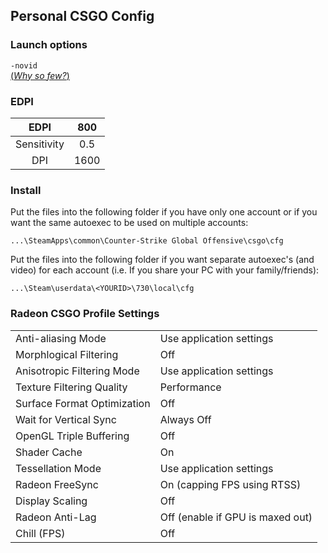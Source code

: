 ## Personal CSGO Config

### Launch options
`-novid`  
[(*Why so few?*)](https://www.reddit.com/r/CounterStrikeBinds/comments/8c31oo/ubirkirs_updated_csgo_tips_configs_and_more/)

### EDPI

|     EDPI    	|  800 	|
|:-----------:	|:----:	|
| Sensitivity 	|  0.5 	|
|     DPI     	| 1600 	|
 

### Install
Put the files into the following folder if you have only one account or if you want the same autoexec to be used on multiple accounts:
```
...\SteamApps\common\Counter-Strike Global Offensive\csgo\cfg
```

Put the files into the following folder if you want separate autoexec's (and video) for each account (i.e. If you share your PC with your family/friends):
```
...\Steam\userdata\<YOURID>\730\local\cfg
```

### Radeon CSGO Profile Settings
|                             	|                                  	|
|-----------------------------	|----------------------------------	|
| Anti-aliasing Mode          	| Use application settings         	|
| Morphlogical Filtering      	| Off                              	|
| Anisotropic Filtering Mode  	| Use application settings         	|
| Texture Filtering Quality   	| Performance                      	|
| Surface Format Optimization 	| Off                              	|
| Wait for Vertical Sync      	| Always Off                       	|
| OpenGL Triple Buffering     	| Off                              	|
| Shader Cache                	| On                               	|
| Tessellation Mode           	| Use application settings         	|
| Radeon FreeSync             	| On (capping FPS using RTSS)      	|
| Display Scaling             	| Off                              	|
| Radeon Anti-Lag             	| Off (enable if GPU is maxed out) 	|
| Chill (FPS)                 	| Off                              	|
